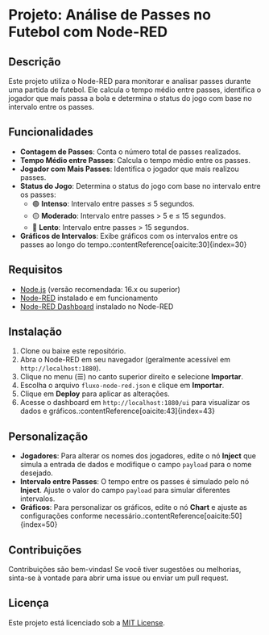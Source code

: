 # Projeto: Análise de Passes no Futebol com Node-RED

## Descrição

Este projeto utiliza o Node-RED para monitorar e analisar passes durante uma partida de futebol. Ele calcula o tempo médio entre passes, identifica o jogador que mais passa a bola e determina o status do jogo com base no intervalo entre os passes.

## Funcionalidades

- **Contagem de Passes**: Conta o número total de passes realizados.
- **Tempo Médio entre Passes**: Calcula o tempo médio entre os passes.
- **Jogador com Mais Passes**: Identifica o jogador que mais realizou passes.
- **Status do Jogo**: Determina o status do jogo com base no intervalo entre os passes:
  - 🟢 **Intenso**: Intervalo entre passes ≤ 5 segundos.
  - 🟡 **Moderado**: Intervalo entre passes > 5 e ≤ 15 segundos.
  - 🔴 **Lento**: Intervalo entre passes > 15 segundos.
- **Gráficos de Intervalos**: Exibe gráficos com os intervalos entre os passes ao longo do tempo.:contentReference[oaicite:30]{index=30}

## Requisitos

- [Node.js](https://nodejs.org/) (versão recomendada: 16.x ou superior)
- [Node-RED](https://nodered.org/) instalado e em funcionamento
- [Node-RED Dashboard](https://flows.nodered.org/node/node-red-dashboard) instalado no Node-RED

## Instalação

1. Clone ou baixe este repositório.
2. Abra o Node-RED em seu navegador (geralmente acessível em `http://localhost:1880`).
3. Clique no menu (☰) no canto superior direito e selecione **Importar**.
4. Escolha o arquivo `fluxo-node-red.json` e clique em **Importar**.
5. Clique em **Deploy** para aplicar as alterações.
6. Acesse o dashboard em `http://localhost:1880/ui` para visualizar os dados e gráficos.:contentReference[oaicite:43]{index=43}

## Personalização

- **Jogadores**: Para alterar os nomes dos jogadores, edite o nó **Inject** que simula a entrada de dados e modifique o campo `payload` para o nome desejado.
- **Intervalo entre Passes**: O tempo entre os passes é simulado pelo nó **Inject**. Ajuste o valor do campo `payload` para simular diferentes intervalos.
- **Gráficos**: Para personalizar os gráficos, edite o nó **Chart** e ajuste as configurações conforme necessário.:contentReference[oaicite:50]{index=50}

## Contribuições

Contribuições são bem-vindas! Se você tiver sugestões ou melhorias, sinta-se à vontade para abrir uma issue ou enviar um pull request.

## Licença

Este projeto está licenciado sob a [MIT License](LICENSE).
